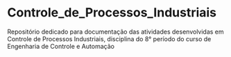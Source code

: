# Controle_de_Processos_Industriais
Repositório dedicado para documentação das atividades desenvolvidas em Controle de Processos Industriais, disciplina do 8° período do curso de Engenharia de Controle e Automação
